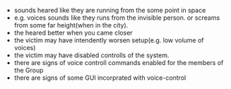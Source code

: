 - sounds heared like they are running from the some point in space
 - e.g. voices sounds like they runs from the invisible person. or screams from some far height(when in the city).
 - the heared better when you came closer
 - the victim may have intendently worsen setup(e.g. low volume of voices)
 - the victim may have disabled controlls of the system.
 - there are signs of voice controll commands enabled for the members of the Group
 - there are signs of some GUI incorprated with voice-control
